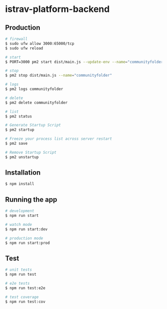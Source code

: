 istrav-platform-backend
========

## Production
```bash
# firewall
$ sudo ufw allow 3000:65000/tcp
$ sudo ufw reload

# start
$ PORT=3000 pm2 start dist/main.js --update-env --name="communityfolder"

# stop
$ pm2 stop dist/main.js --name="communityfolder"

# logs
$ pm2 logs communityfolder

# delete
$ pm2 delete communityfolder

# list
$ pm2 status

# Generate Startup Script
$ pm2 startup

# Freeze your process list across server restart
$ pm2 save

# Remove Startup Script
$ pm2 unstartup
```

## Installation

```bash
$ npm install
```

## Running the app

```bash
# development
$ npm run start

# watch mode
$ npm run start:dev

# production mode
$ npm run start:prod
```

## Test

```bash
# unit tests
$ npm run test

# e2e tests
$ npm run test:e2e

# test coverage
$ npm run test:cov
```